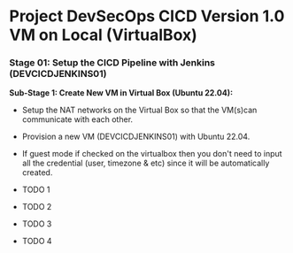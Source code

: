# Project DevSecOps CICD Version 1.0 VM on Local (VirtualBox)


### **Stage 01: Setup the CICD Pipeline with Jenkins (DEVCICDJENKINS01)**

**Sub-Stage 1: Create New VM in Virtual Box (Ubuntu 22.04):**

- Setup the NAT networks on the Virtual Box so that the VM(s)can communicate with each other.
- Provision a new VM (DEVCICDJENKINS01) with Ubuntu 22.04.
- If guest mode if checked on the virtualbox then you don't need to input all the credential (user, timezone & etc) since it will be automatically created.




- TODO 1
- TODO 2
- TODO 3
- TODO 4

